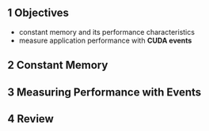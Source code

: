## 1 Objectives
- constant memory and its performance characteristics
- measure application performance with **CUDA events**
## 2 Constant Memory
## 3 Measuring Performance with Events
## 4 Review
